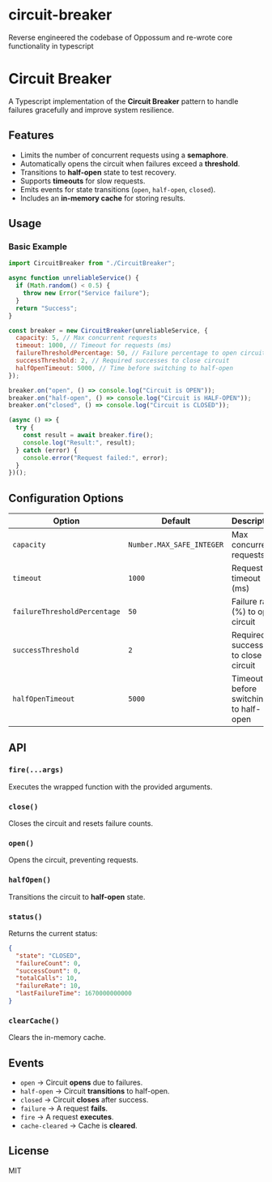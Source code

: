 # circuit-breaker

Reverse engineered the codebase of Oppossum and re-wrote core functionality in typescript

# Circuit Breaker

A Typescript implementation of the **Circuit Breaker** pattern to handle failures gracefully and improve system resilience.

## Features

- Limits the number of concurrent requests using a **semaphore**.
- Automatically opens the circuit when failures exceed a **threshold**.
- Transitions to **half-open** state to test recovery.
- Supports **timeouts** for slow requests.
- Emits events for state transitions (`open`, `half-open`, `closed`).
- Includes an **in-memory cache** for storing results.

## Usage

### Basic Example

```javascript
import CircuitBreaker from "./CircuitBreaker";

async function unreliableService() {
  if (Math.random() < 0.5) {
    throw new Error("Service failure");
  }
  return "Success";
}

const breaker = new CircuitBreaker(unreliableService, {
  capacity: 5, // Max concurrent requests
  timeout: 1000, // Timeout for requests (ms)
  failureThresholdPercentage: 50, // Failure percentage to open circuit
  successThreshold: 2, // Required successes to close circuit
  halfOpenTimeout: 5000, // Time before switching to half-open
});

breaker.on("open", () => console.log("Circuit is OPEN"));
breaker.on("half-open", () => console.log("Circuit is HALF-OPEN"));
breaker.on("closed", () => console.log("Circuit is CLOSED"));

(async () => {
  try {
    const result = await breaker.fire();
    console.log("Result:", result);
  } catch (error) {
    console.error("Request failed:", error);
  }
})();
```

## Configuration Options

| Option                       | Default                   | Description                           |
| ---------------------------- | ------------------------- | ------------------------------------- |
| `capacity`                   | `Number.MAX_SAFE_INTEGER` | Max concurrent requests               |
| `timeout`                    | `1000`                    | Request timeout (ms)                  |
| `failureThresholdPercentage` | `50`                      | Failure rate (%) to open circuit      |
| `successThreshold`           | `2`                       | Required successes to close circuit   |
| `halfOpenTimeout`            | `5000`                    | Timeout before switching to half-open |

## API

### `fire(...args)`

Executes the wrapped function with the provided arguments.

### `close()`

Closes the circuit and resets failure counts.

### `open()`

Opens the circuit, preventing requests.

### `halfOpen()`

Transitions the circuit to **half-open** state.

### `status()`

Returns the current status:

```json
{
  "state": "CLOSED",
  "failureCount": 0,
  "successCount": 0,
  "totalCalls": 10,
  "failureRate": 10,
  "lastFailureTime": 1670000000000
}
```

### `clearCache()`

Clears the in-memory cache.

## Events

- `open` → Circuit **opens** due to failures.
- `half-open` → Circuit **transitions** to half-open.
- `closed` → Circuit **closes** after success.
- `failure` → A request **fails**.
- `fire` → A request **executes**.
- `cache-cleared` → Cache is **cleared**.

## License

MIT
